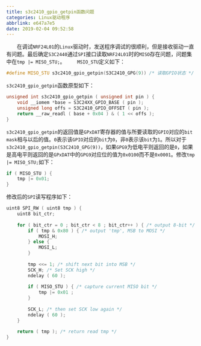 ```yaml
---
title: s3c2410_gpio_getpin函数问题
categories: Linux驱动程序
abbrlink: e647a7e5
date: 2019-02-04 09:52:58
---
```

&emsp;&emsp;在调试`NRF24L01`的`Linux`驱动时，发送程序调试的很顺利，但是接收驱动一直有问题。最后确定`S3C2440`通过`SPI`接口读取`NRF24L01`时的`MISO`存在问题，问题集中在`tmp |= MISO_STU;`。<!--more-->
&emsp;&emsp;`MSIO_STU`定义如下：

``` cpp
#define MISO_STU s3c2410_gpio_getpin(S3C2410_GPG(9)) /* 读取GPIO状态 */
```

`s3c2410_gpio_getpin`函数原型如下：

``` cpp
unsigned int s3c2410_gpio_getpin ( unsigned int pin ) {
    void __iomem *base = S3C24XX_GPIO_BASE ( pin );
    unsigned long offs = S3C2410_GPIO_OFFSET ( pin );
    return __raw_readl ( base + 0x04 ) & ( 1 << offs );
}
```

`s3c2410_gpio_getpin`的返回值是`GPxDAT`寄存器的值与所要读取的`GPIO`对应的`bit mask`相与以后的值。`0`表示该`GPIO`对应的`bit`为`0`，非`0`表示该`bit`为`1`。所以对于`s3c2410_gpio_getpin(S3C2410_GPG(9))`，如果`GPG9`为低电平则返回的是`0`，如果是高电平则返回的是`GPxDAT`中的`GPG9`对应位的值为`0x0100`而不是`0x0001`。修改`tmp |= MISO_STU;`如下：

``` cpp
if ( MISO_STU ) {
    tmp |= 0x01;
}
```

修改后的`SPI`读写程序如下：

``` cpp
uint8 SPI_RW ( uint8 tmp ) {
    uint8 bit_ctr;
​
    for ( bit_ctr = 0 ; bit_ctr < 8 ; bit_ctr++ ) { /* output 8-bit */
        if ( tmp & 0x80 ) { /* output 'tmp', MSB to MOSI */
            MOSI_H;
        } else {
            MOSI_L;
        }
​
        tmp <<= 1; /* shift next bit into MSB */
        SCK_H; /* Set SCK high */
        ndelay ( 60 );
​
        if ( MISO_STU ) { /* capture current MISO bit */
            tmp |= 0x01 ;
        }
​
        SCK_L; /* then set SCK low again */
        ndelay ( 60 );
    }
​
    return ( tmp ); /* return read tmp */
}
```